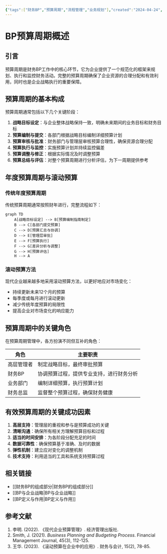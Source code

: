 ```yaml
---
{"tags":["财务BP","预算周期","流程管理","业务规划"],"created":"2024-04-24","update":"2024-04-24","dg-publish":true,"permalink":"/知识共享/01_财务BP/01_学习内容/01_财务BP基础概念/BP流程与周期/BP预算周期概述/","dgPassFrontmatter":true}
---
```



# BP预算周期概述

## 引言
预算周期是财务BP工作中的核心环节，它为企业提供了一个规范化的框架来规划、执行和监控财务活动。完整的预算周期确保了企业资源的合理分配和有效利用，同时也是企业战略执行的重要保障。

## 预算周期的基本构成

预算周期通常包括以下几个关键阶段：

1. **战略目标设定**：与企业整体战略保持一致，明确未来期间的业务目标和财务目标
2. **预算编制与提交**：各部门根据战略目标编制详细预算计划
3. **预算审核与批准**：财务部门与管理层审核预算合理性，确保资源合理分配
4. **预算执行与监控**：实施预算计划并持续监控偏差
5. **预算调整与修正**：根据实际情况及时调整预算
6. **预算总结与评估**：对整个预算周期进行分析评估，为下一周期提供参考

## 年度预算周期与滚动预算

### 传统年度预算周期
传统预算周期通常按照财年进行，完整流程如下：

```mermaid
graph TD
    A[战略目标设定] --> B[预算编制指南制定]
    B --> C[各部门提交预算]
    C --> D[预算汇总与协调]
    D --> E[管理层审批]
    E --> F[预算执行]
    F --> G[差异分析与调整]
    G --> H[预算评估]
    H --> A
```

### 滚动预算方法
现代企业越来越多地采用滚动预算方法，以更好地应对市场变化：

- 持续更新未来12个月的预算
- 每季度或每月进行滚动更新
- 减少传统年度预算的局限性
- 提高企业对市场变化的响应能力

## 预算周期中的关键角色

在预算周期管理中，各方扮演不同但互补的角色：

| 角色 | 主要职责 |
|------|----------|
| 高层管理者 | 制定战略目标，最终审批预算 |
| 财务BP | 协调预算过程，提供专业支持，进行财务分析 |
| 业务部门 | 编制详细预算，执行预算计划 |
| 财务总监 | 监督整个预算过程，确保财务健康 |

## 有效预算周期的关键成功因素

1. **高层支持**：管理层的重视和参与是预算成功的关键
2. **清晰沟通**：确保所有相关方理解预算目标和过程
3. **适当的时间安排**：为各阶段分配充足的时间
4. **数据可靠性**：确保预算基于准确、及时的数据
5. **弹性机制**：建立应对变化的调整机制
6. **技术支持**：利用适当的工具和系统支持预算过程

## 相关链接
- [[财务BP的组成部分\|财务BP的组成部分]]
- [[BP与企业战略\|BP与企业战略]]
- [[BP定义与作用\|BP定义与作用]]

## 参考文献
1. 李明. (2022). 《现代企业预算管理》. 经济管理出版社.
2. Smith, J. (2021). *Business Planning and Budgeting Process*. Financial Management Journal, 45(3), 112-125.
3. 王华. (2023). 《滚动预算在企业中的应用》. 财务与会计, 15(2), 78-85. 